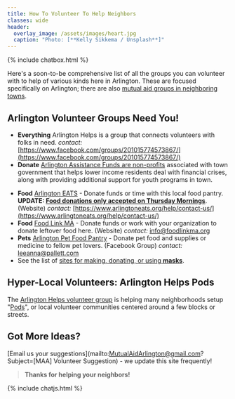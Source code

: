 ```yaml
---
title: How To Volunteer To Help Neighbors
classes: wide
header:
  overlay_image: /assets/images/heart.jpg
  caption: "Photo: [**Kelly Sikkema / Unsplash**]"
---
```


{% include chatbox.html %}

Here's a soon-to-be comprehensive list of all the groups you can volunteer with to help of various kinds here in Arlington.  These are focused specifically on Arlington; there are also [mutual aid groups in neighboring towns](/local).

## Arlington Volunteer Groups Need You!

- **Everything** Arlington Helps is a group that connects volunteers with folks in need.  *contact:* [https://www.facebook.com/groups/201015774573867/](https://www.facebook.com/groups/201015774573867/)
- **Donate** [Arlington Assistance Funds are non-profits](https://ahhscc.org/) associated with town government that helps lower income residents deal with financial crises, along with providing additional support for youth programs in town.

<a id="food"></a>

- **Food** [Arlington EATS](https://www.arlingtoneats.org/) - Donate funds or time with this local food pantry.  **UPDATE: [Food donations only accepted on Thursday Mornings](https://www.arlingtoneats.org/help/donate-food/)**. (Website) *contact:* [https://www.arlingtoneats.org/help/contact-us/](https://www.arlingtoneats.org/help/contact-us/)
- **Food** [Food Link MA](https://www.foodlinkma.org/) - Donate funds or work with your organization to donate leftover food here. (Website) *contact:* [info@foodlinkma.org](mailto:info@foodlinkma.org)
- **Pets** [Arlington Pet Food Pantry](https://www.facebook.com/Arlington-Pet-Food-Pantry-102579731353594/) - Donate pet food and supplies or medicine to fellow pet lovers. (Facebook Group) *contact:* [leeanna@pallett.com](mailto:leeanna@pallett.com)
- See the list of [sites for making, donating, or using **masks**](/masks).

## Hyper-Local Volunteers: Arlington Helps Pods

The [Arlington Helps volunteer group](https://www.arlingtonhelps.org/) is helping many neighborhoods setup "[Pods](https://www.arlingtonhelps.org/pods)", or local volunteer communities centered around a few blocks or streets.  


## Got More Ideas?

[Email us your suggestions](mailto:MutualAidArlington@gmail.com?Subject=[MAA] Volunteer Suggestion) - we update this site frequently!

> **Thanks for helping your neighbors!** <span style="color: #cc0000"><i class="fa fa-hands-helping"></i></span>

{% include chatjs.html %}